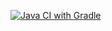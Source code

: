 [![Java CI with Gradle](https://github.com/AnnZeff/UnitHW2/actions/workflows/gradle.yml/badge.svg)](https://github.com/AnnZeff/UnitHW2/actions/workflows/gradle.yml)